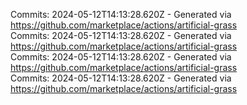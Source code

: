 Commits: 2024-05-12T14:13:28.620Z - Generated via https://github.com/marketplace/actions/artificial-grass
<br>
Commits: 2024-05-12T14:13:28.620Z - Generated via https://github.com/marketplace/actions/artificial-grass
<br>
Commits: 2024-05-12T14:13:28.620Z - Generated via https://github.com/marketplace/actions/artificial-grass
<br>
Commits: 2024-05-12T14:13:28.620Z - Generated via https://github.com/marketplace/actions/artificial-grass
<br>

